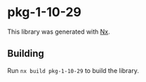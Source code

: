 # pkg-1-10-29

This library was generated with [Nx](https://nx.dev).

## Building

Run `nx build pkg-1-10-29` to build the library.
